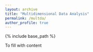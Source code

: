 ```yaml
---
layout: archive
title: "Multidimensional Data Analysis"
permalink: /multda/
author_profile: true
---
```


{% include base_path %}

To fill with content


  

